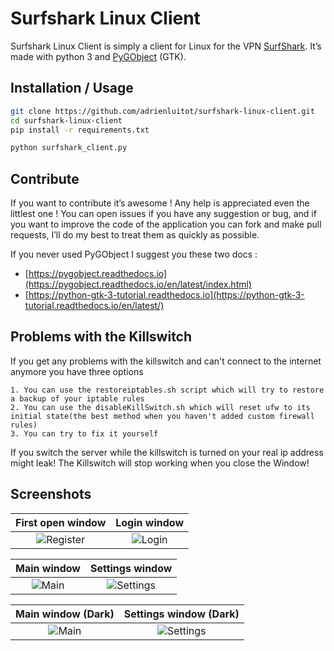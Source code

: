# Surfshark Linux Client

Surfshark Linux Client is simply a client for Linux for the VPN [SurfShark](https://surfshark.com). It’s made with python 3 and [PyGObject](https://pygobject.readthedocs.io/en/latest/index.html) (GTK).

## Installation / Usage

```bash
git clone https://github.com/adrienluitot/surfshark-linux-client.git
cd surfshark-linux-client
pip install -r requirements.txt

python surfshark_client.py
```

## Contribute

If you want to contribute it’s awesome ! Any help is appreciated even the littlest one !
You can open issues if you have any suggestion or bug, and if you want to improve the code of the application you can fork and make pull requests, I’ll do my best to treat them as quickly as possible.

If you never used PyGObject I suggest you these two docs : 

- [https://pygobject.readthedocs.io](https://pygobject.readthedocs.io/en/latest/index.html)
- [https://python-gtk-3-tutorial.readthedocs.io](https://python-gtk-3-tutorial.readthedocs.io/en/latest/)

## Problems with the Killswitch

If you get any problems with the killswitch and can't connect to the internet anymore you have three options

    1. You can use the restoreiptables.sh script which will try to restore a backup of your iptable rules 
    2. You can use the disableKillSwitch.sh which will reset ufw to its initial state(the best method when you haven't added custom firewall rules)
    3. You can try to fix it yourself
    
If you switch the server while the killswitch is turned on your real ip address might leak!
The Killswitch will stop working when you close the Window!

## Screenshots 
|                 First open window                 |                Login window                 |
| :-----------------------------------------------: | :-----------------------------------------: |
| ![Register](https://i.luitot.fr/sslc_register.png) | ![Login](https://i.luitot.fr/sslc_login.png) |



|                Main window                |                  Settings window                  |
| :---------------------------------------: | :-----------------------------------------------: |
| ![Main](https://i.luitot.fr/sslc_main.png)| ![Settings](https://i.luitot.fr/sslc_settings.jpg) |

|            Main window (Dark)             |               Settings window (Dark)               |
| :---------------------------------------: | :-----------------------------------------------:  |
| ![Main](https://jonahstrotmann.me/assets/img/resources/home_dark.png)| ![Settings](https://jonahstrotmann.me/assets/img/resources/settings_dark.png) |